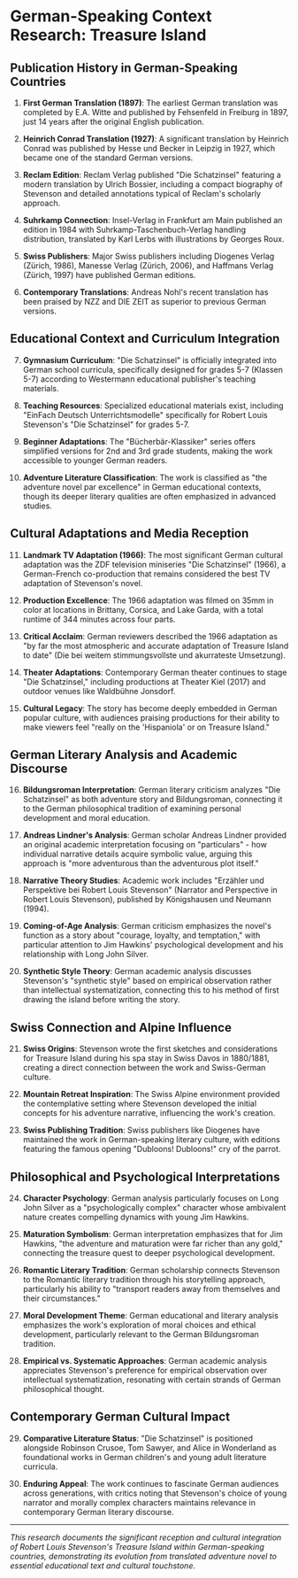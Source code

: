 # German-Speaking Context Research: Treasure Island

## Publication History in German-Speaking Countries

1. **First German Translation (1897)**: The earliest German translation was completed by E.A. Witte and published by Fehsenfeld in Freiburg in 1897, just 14 years after the original English publication.

2. **Heinrich Conrad Translation (1927)**: A significant translation by Heinrich Conrad was published by Hesse und Becker in Leipzig in 1927, which became one of the standard German versions.

3. **Reclam Edition**: Reclam Verlag published "Die Schatzinsel" featuring a modern translation by Ulrich Bossier, including a compact biography of Stevenson and detailed annotations typical of Reclam's scholarly approach.

4. **Suhrkamp Connection**: Insel-Verlag in Frankfurt am Main published an edition in 1984 with Suhrkamp-Taschenbuch-Verlag handling distribution, translated by Karl Lerbs with illustrations by Georges Roux.

5. **Swiss Publishers**: Major Swiss publishers including Diogenes Verlag (Zürich, 1986), Manesse Verlag (Zürich, 2006), and Haffmans Verlag (Zürich, 1997) have published German editions.

6. **Contemporary Translations**: Andreas Nohl's recent translation has been praised by NZZ and DIE ZEIT as superior to previous German versions.

## Educational Context and Curriculum Integration

7. **Gymnasium Curriculum**: "Die Schatzinsel" is officially integrated into German school curricula, specifically designed for grades 5-7 (Klassen 5-7) according to Westermann educational publisher's teaching materials.

8. **Teaching Resources**: Specialized educational materials exist, including "EinFach Deutsch Unterrichtsmodelle" specifically for Robert Louis Stevenson's "Die Schatzinsel" for grades 5-7.

9. **Beginner Adaptations**: The "Bücherbär-Klassiker" series offers simplified versions for 2nd and 3rd grade students, making the work accessible to younger German readers.

10. **Adventure Literature Classification**: The work is classified as "the adventure novel par excellence" in German educational contexts, though its deeper literary qualities are often emphasized in advanced studies.

## Cultural Adaptations and Media Reception

11. **Landmark TV Adaptation (1966)**: The most significant German cultural adaptation was the ZDF television miniseries "Die Schatzinsel" (1966), a German-French co-production that remains considered the best TV adaptation of Stevenson's novel.

12. **Production Excellence**: The 1966 adaptation was filmed on 35mm in color at locations in Brittany, Corsica, and Lake Garda, with a total runtime of 344 minutes across four parts.

13. **Critical Acclaim**: German reviewers described the 1966 adaptation as "by far the most atmospheric and accurate adaptation of Treasure Island to date" (Die bei weitem stimmungsvollste und akurrateste Umsetzung).

14. **Theater Adaptations**: Contemporary German theater continues to stage "Die Schatzinsel," including productions at Theater Kiel (2017) and outdoor venues like Waldbühne Jonsdorf.

15. **Cultural Legacy**: The story has become deeply embedded in German popular culture, with audiences praising productions for their ability to make viewers feel "really on the 'Hispaniola' or on Treasure Island."

## German Literary Analysis and Academic Discourse

16. **Bildungsroman Interpretation**: German literary criticism analyzes "Die Schatzinsel" as both adventure story and Bildungsroman, connecting it to the German philosophical tradition of examining personal development and moral education.

17. **Andreas Lindner's Analysis**: German scholar Andreas Lindner provided an original academic interpretation focusing on "particulars" - how individual narrative details acquire symbolic value, arguing this approach is "more adventurous than the adventurous plot itself."

18. **Narrative Theory Studies**: Academic work includes "Erzähler und Perspektive bei Robert Louis Stevenson" (Narrator and Perspective in Robert Louis Stevenson), published by Königshausen und Neumann (1994).

19. **Coming-of-Age Analysis**: German criticism emphasizes the novel's function as a story about "courage, loyalty, and temptation," with particular attention to Jim Hawkins' psychological development and his relationship with Long John Silver.

20. **Synthetic Style Theory**: German academic analysis discusses Stevenson's "synthetic style" based on empirical observation rather than intellectual systematization, connecting this to his method of first drawing the island before writing the story.

## Swiss Connection and Alpine Influence

21. **Swiss Origins**: Stevenson wrote the first sketches and considerations for Treasure Island during his spa stay in Swiss Davos in 1880/1881, creating a direct connection between the work and Swiss-German culture.

22. **Mountain Retreat Inspiration**: The Swiss Alpine environment provided the contemplative setting where Stevenson developed the initial concepts for his adventure narrative, influencing the work's creation.

23. **Swiss Publishing Tradition**: Swiss publishers like Diogenes have maintained the work in German-speaking literary culture, with editions featuring the famous opening "Dubloons! Dubloons!" cry of the parrot.

## Philosophical and Psychological Interpretations

24. **Character Psychology**: German analysis particularly focuses on Long John Silver as a "psychologically complex" character whose ambivalent nature creates compelling dynamics with young Jim Hawkins.

25. **Maturation Symbolism**: German interpretation emphasizes that for Jim Hawkins, "the adventure and maturation were far richer than any gold," connecting the treasure quest to deeper psychological development.

26. **Romantic Literary Tradition**: German scholarship connects Stevenson to the Romantic literary tradition through his storytelling approach, particularly his ability to "transport readers away from themselves and their circumstances."

27. **Moral Development Theme**: German educational and literary analysis emphasizes the work's exploration of moral choices and ethical development, particularly relevant to the German Bildungsroman tradition.

28. **Empirical vs. Systematic Approaches**: German academic analysis appreciates Stevenson's preference for empirical observation over intellectual systematization, resonating with certain strands of German philosophical thought.

## Contemporary German Cultural Impact

29. **Comparative Literature Status**: "Die Schatzinsel" is positioned alongside Robinson Crusoe, Tom Sawyer, and Alice in Wonderland as foundational works in German children's and young adult literature curricula.

30. **Enduring Appeal**: The work continues to fascinate German audiences across generations, with critics noting that Stevenson's choice of young narrator and morally complex characters maintains relevance in contemporary German literary discourse.

---

*This research documents the significant reception and cultural integration of Robert Louis Stevenson's Treasure Island within German-speaking countries, demonstrating its evolution from translated adventure novel to essential educational text and cultural touchstone.*